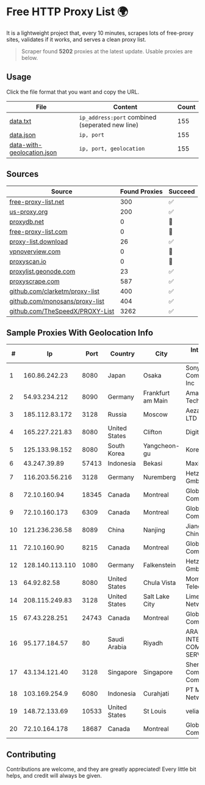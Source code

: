 
# Free HTTP Proxy List 🌍

It is a lightweight project that, every 10 minutes, scrapes lots of free-proxy sites, validates if it works, and serves a clean proxy list.


> Scraper found **5202** proxies at the latest update. Usable proxies are below.

## Usage

Click the file format that you want and copy the URL.


|File|Content|Count|
|----|-------|-----|
|[data.txt](https://raw.githubusercontent.com/themiralay/Proxy-List-World/master/data.txt)|`ip_address:port` combined (seperated new line)|155|
|[data.json](https://raw.githubusercontent.com/themiralay/Proxy-List-World/master/data.json)|`ip, port`|155|
|[data-with-geolocation.json](https://raw.githubusercontent.com/themiralay/Proxy-List-World/master/data-with-geolocation.json)|`ip, port, geolocation`|155|

## Sources

|Source|Found Proxies|Succeed|
|------|-------------|-------|
|[free-proxy-list.net](https://free-proxy-list.net)|300|✅|
|[us-proxy.org](https://www.us-proxy.org)|200|✅|
|[proxydb.net](http://proxydb.net)|0|🚫|
|[free-proxy-list.com](https://free-proxy-list.com/?page=&port=&type%5B%5D=http&type%5B%5D=https&up_time=0&search=Search)|0|🚫|
|[proxy-list.download](https://www.proxy-list.download/HTTP)|26|✅|
|[vpnoverview.com](https://vpnoverview.com/privacy/anonymous-browsing/free-proxy-servers)|0|🚫|
|[proxyscan.io](https://www.proxyscan.io)|0|🚫|
|[proxylist.geonode.com](https://proxylist.geonode.com/api/proxy-list?limit=300&page=1&sort_by=lastChecked&sort_type=desc&protocols=http,https)|23|✅|
|[proxyscrape.com](https://api.proxyscrape.com/v2/?request=displayproxies&protocol=http&timeout=10000&country=all&ssl=all&anonymity=all)|587|✅|
|[github.com/clarketm/proxy-list](https://raw.githubusercontent.com/clarketm/proxy-list/master/proxy-list-raw.txt)|400|✅|
|[github.com/monosans/proxy-list](https://raw.githubusercontent.com/monosans/proxy-list/main/proxies/http.txt)|404|✅|
|[github.com/TheSpeedX/PROXY-List](https://raw.githubusercontent.com/TheSpeedX/PROXY-List/master/http.txt)|3262|✅|


## Sample Proxies With Geolocation Info

|#|Ip|Port|Country|City|Internet Service Provider|
|-|--|----|-------|----|-------------------------|
|1|160.86.242.23|8080|Japan|Osaka|Sony Network Communications Inc|
|2|54.93.234.212|8090|Germany|Frankfurt am Main|Amazon Technologies Inc.|
|3|185.112.83.172|3128|Russia|Moscow|Aeza International LTD|
|4|165.227.221.83|8080|United States|Clifton|DigitalOcean, LLC|
|5|125.133.98.152|8080|South Korea|Yangcheon-gu|Korea Telecom|
|6|43.247.39.89|57413|Indonesia|Bekasi|Maxindo|
|7|116.203.56.216|3128|Germany|Nuremberg|Hetzner Online GmbH|
|8|72.10.160.94|18345|Canada|Montreal|GloboTech Communications|
|9|72.10.160.173|6309|Canada|Montreal|GloboTech Communications|
|10|121.236.236.58|8089|China|Nanjing|Jiangsu Network of ChinaTelecom|
|11|72.10.160.90|8215|Canada|Montreal|GloboTech Communications|
|12|128.140.113.110|1080|Germany|Falkenstein|Hetzner Online GmbH|
|13|64.92.82.58|8080|United States|Chula Vista|Momentum Telecom, Inc.|
|14|208.115.249.83|3128|United States|Salt Lake City|Limestone Networks, Inc.|
|15|67.43.228.251|24743|Canada|Montreal|GloboTech Communications|
|16|95.177.184.57|80|Saudi Arabia|Riyadh|ARABIAN INTERNET & COMMUNICATIONS SERVICES CO.LTD|
|17|43.134.121.40|3128|Singapore|Singapore|Shenzhen Tencent Computer Systems Company Limited|
|18|103.169.254.9|6080|Indonesia|Curahjati|PT Master Star Network|
|19|148.72.133.69|10533|United States|St Louis|velia.net|
|20|72.10.164.178|18687|Canada|Montreal|GloboTech Communications|



## Contributing

Contributions are welcome, and they are greatly appreciated! Every
little bit helps, and credit will always be given.

